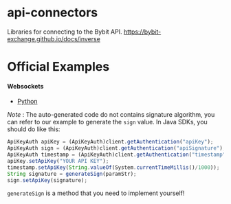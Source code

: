 # api-connectors
Libraries for connecting to the Bybit API. https://bybit-exchange.github.io/docs/inverse

# Official Examples

#### Websockets

* [Python](/official-ws/python)


*Note* : The auto-generated code do not contains signature algorithm, you can refer to our example to generate the `sign` value. In Java SDKs, you should do like this:

```js
ApiKeyAuth apiKey = (ApiKeyAuth)client.getAuthentication("apiKey");
ApiKeyAuth sign = (ApiKeyAuth)client.getAuthentication("apiSignature");
ApiKeyAuth timestamp = (ApiKeyAuth)client.getAuthentication("timestamp";
apiKey.setApiKey("YOUR API KEY");
timestamp.setApiKey(String.valueOf(System.currentTimeMillis()/1000));
String signature = generateSign(paramStr);
sign.setApiKey(signature);
```

`generateSign` is a method that you need to implement yourself!
